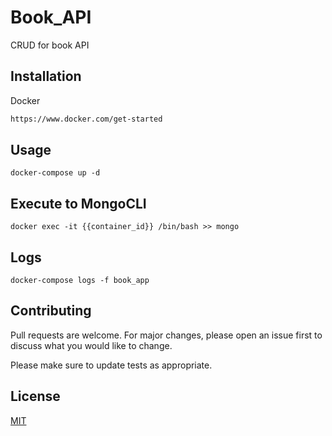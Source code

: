 # Book_API
CRUD for book API

## Installation

Docker 

```bash
https://www.docker.com/get-started
```

## Usage

```docker compose run
docker-compose up -d
```

## Execute to MongoCLI

```MongoDB
docker exec -it {{container_id}} /bin/bash >> mongo
```

## Logs

```Logs book_app
docker-compose logs -f book_app
```

## Contributing
Pull requests are welcome. For major changes, please open an issue first to discuss what you would like to change.

Please make sure to update tests as appropriate.

## License
[MIT](https://choosealicense.com/licenses/mit/)

